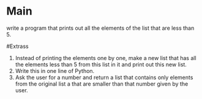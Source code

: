 # Main
write a program that prints out all the elements of the list that are less than 5.

#Extrass
1. Instead of printing the elements one by one, make a new list that has all the elements less than 5 from this list in it and print out this new list.
1. Write this in one line of Python.
1. Ask the user for a number and return a list that contains only elements from the original list a that are smaller than that number given by the user.